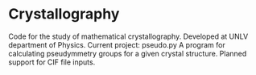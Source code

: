 # Crystallography
Code for the study of mathematical crystallography. Developed at UNLV department of Physics.
Current project: pseudo.py
  A program for calculating pseudymmetry groups for a given crystal structure. Planned support for CIF file inputs.
